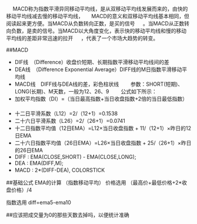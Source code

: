　  <p>
　  MACD称为指数平滑异同移动平均线，是从双移动平均线发展而来的，由快的移动平均线减去慢的移动平均线，
　  MACD的意义和双移动平均线基本相同，但阅读起来更方便。当MACD从负数转向正数，是买的信号
　  。当MACD从正数转向负数，是卖的信号。当MACD以大角度变化，表示快的移动平均线和慢的移动平均线的差距非常迅速的拉开
　  ，代表了一个市场大趋势的转变。
　  　　</p>
##MACD
* DIF线　（Difference）收盘价短期、长期指数平滑移动平均线间的差 　
　　
* DEA线　（Difference Exponential Average）DIFF线的M日指数平滑移动平均线 
　　
* MACD线　DIFF线与DEA线的差，彩色柱状线 　　参数：SHORT(短期)、LONG(长期)、M天数，一般为12、26、9 　　公式如下所示： 
　　
* 加权平均指数（DI）=（当日最高指数+当日收盘指数+2倍的当日最低指数） 　　
* 十二日平滑系数（L12）=2/（12+1）=0.1538 　　
* 二十六日平滑系数（L26）=2/（26+1）=0.0741 　　
* 十二日指数平均值（12日EMA）=L12×当日收盘指数 + 11/（12+1）×昨日的12日EMA 　　
* 二十六日指数平均值（26日EMA）=L26×当日收盘指数 + 25/（26+1）×昨日的26日EMA
* DIFF : EMA(CLOSE,SHORT) - EMA(CLOSE,LONG);
* DEA : EMA(DIFF,M);
* MACD : 2*(DIFF-DEA), COLORSTICK
　　


##基础公式 EMA的计算 （指数移动平均）
价格选用
（最高价+最低价格+2*收盘价格）/4

指数选用
diff=ema5-ema10



##应该把成交量为0的那些天数去掉吗，以便统计准确

